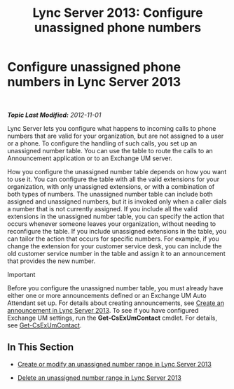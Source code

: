 ﻿---
title: 'Lync Server 2013: Configure unassigned phone numbers'
TOCTitle: Configure unassigned phone numbers
ms:assetid: a0650659-dce7-455f-8977-02454bbfa400
ms:mtpsurl: https://technet.microsoft.com/en-us/library/Gg182559(v=OCS.15)
ms:contentKeyID: 48185009
ms.date: 07/23/2014
mtps_version: v=OCS.15
---

<div data-xmlns="http://www.w3.org/1999/xhtml">

<div class="topic" data-xmlns="http://www.w3.org/1999/xhtml" data-msxsl="urn:schemas-microsoft-com:xslt" data-cs="http://msdn.microsoft.com/en-us/">

<div data-asp="http://msdn2.microsoft.com/asp">

# Configure unassigned phone numbers in Lync Server 2013

</div>

<div id="mainSection">

<div id="mainBody">

<span> </span>

_**Topic Last Modified:** 2012-11-01_

Lync Server lets you configure what happens to incoming calls to phone numbers that are valid for your organization, but are not assigned to a user or a phone. To configure the handling of such calls, you set up an unassigned number table. You can use the table to route the calls to an Announcement application or to an Exchange UM server.

How you configure the unassigned number table depends on how you want to use it. You can configure the table with all the valid extensions for your organization, with only unassigned extensions, or with a combination of both types of numbers. The unassigned number table can include both assigned and unassigned numbers, but it is invoked only when a caller dials a number that is not currently assigned. If you include all the valid extensions in the unassigned number table, you can specify the action that occurs whenever someone leaves your organization, without needing to reconfigure the table. If you include unassigned extensions in the table, you can tailor the action that occurs for specific numbers. For example, if you change the extension for your customer service desk, you can include the old customer service number in the table and assign it to an announcement that provides the new number.

<div>


> [!IMPORTANT]
> Before you configure the unassigned number table, you must already have either one or more announcements defined or an Exchange UM Auto Attendant set up. For details about creating announcements, see <A href="lync-server-2013-create-an-announcement.md">Create an announcement in Lync Server 2013</A>. To see if you have configured Exchange UM settings, run the <STRONG>Get-CsExUmContact</STRONG> cmdlet. For details, see <A href="get-csexumcontact.md">Get-CsExUmContact</A>.



</div>

<div>

## In This Section

  - [Create or modify an unassigned number range in Lync Server 2013](lync-server-2013-create-or-modify-an-unassigned-number-range.md)

  - [Delete an unassigned number range in Lync Server 2013](lync-server-2013-delete-an-unassigned-number-range.md)

</div>

</div>

<span> </span>

</div>

</div>

</div>

